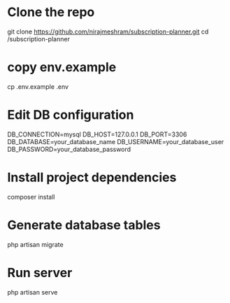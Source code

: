 # Clone the repo
git clone https://github.com/nirajmeshram/subscription-planner.git
cd /subscription-planner

# copy env.example 
cp .env.example .env

# Edit DB configuration
DB_CONNECTION=mysql
DB_HOST=127.0.0.1
DB_PORT=3306
DB_DATABASE=your_database_name
DB_USERNAME=your_database_user
DB_PASSWORD=your_database_password


# Install project dependencies 
composer install

# Generate database tables
php artisan migrate

# Run server
php artisan serve


